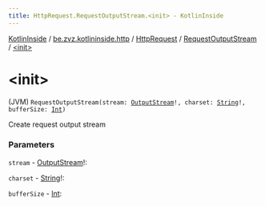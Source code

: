 ```yaml
---
title: HttpRequest.RequestOutputStream.<init> - KotlinInside
---
```


[KotlinInside](../../../index.html) / [be.zvz.kotlininside.http](../../index.html) / [HttpRequest](../index.html) / [RequestOutputStream](index.html) / [&lt;init&gt;](./-init-.html)

# &lt;init&gt;

(JVM) `RequestOutputStream(stream: `[`OutputStream`](https://docs.oracle.com/javase/7/docs/api/java/io/OutputStream.html)`!, charset: `[`String`](https://kotlinlang.org/api/latest/jvm/stdlib/kotlin/-string/index.html)`!, bufferSize: `[`Int`](https://kotlinlang.org/api/latest/jvm/stdlib/kotlin/-int/index.html)`)`

Create request output stream

### Parameters

`stream` - [OutputStream](https://docs.oracle.com/javase/7/docs/api/java/io/OutputStream.html)!:

`charset` - [String](https://kotlinlang.org/api/latest/jvm/stdlib/kotlin/-string/index.html)!:

`bufferSize` - [Int](https://kotlinlang.org/api/latest/jvm/stdlib/kotlin/-int/index.html): 